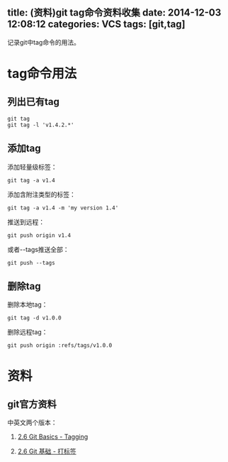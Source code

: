title: (资料)git tag命令资料收集
date: 2014-12-03 12:08:12
categories: VCS
tags: [git,tag]
---

记录git中tag命令的用法。

<!--more-->

# tag命令用法

## 列出已有tag

	git tag
	git tag -l 'v1.4.2.*'

## 添加tag

添加轻量级标签：

	git tag -a v1.4

添加含附注类型的标签：

	git tag -a v1.4 -m 'my version 1.4'

推送到远程：

	git push origin v1.4

或者--tags推送全部：

	git push --tags

## 删除tag 

删除本地tag：

	git tag -d v1.0.0

删除远程tag：

	git push origin :refs/tags/v1.0.0

# 资料

## git官方资料

中英文两个版本：

1. [2.6 Git Basics - Tagging](http://git-scm.com/book/en/v2/Git-Basics-Tagging)

2. [2.6 Git 基础 - 打标签](http://git-scm.com/book/zh/v1/Git-%E5%9F%BA%E7%A1%80-%E6%89%93%E6%A0%87%E7%AD%BE)
